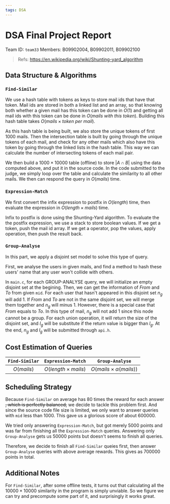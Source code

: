 ```yaml
---
tags: DSA
---
```


# DSA Final Project Report

Team ID: `team33`
Members: B09902004, B09902011, B09902100

> Refs:
> https://en.wikipedia.org/wiki/Shunting-yard_algorithm

## Data Structure & Algorithms

### `Find-Similar`

We use a hash table with tokens as keys to store mail ids that have that token. Mail ids are stored in both a linked list and an array, so that knowing both whether a given mail has this token can be done in $O(1)$ and getting all mail ids with this token can be done in $O(mails\ with\ this\ token)$. Building this hash table takes $O(mails \times token\ per\ mail)$.

As this hash table is being built, we also store the unique tokens of first $1000$ mails. Then the intersection table is built by going through the unique tokens of each mail, and check for any other mails which also have this token by going through the linked lists in the hash table. This way we can calculate the number of intersecting tokens of each mail pair.

We then build a $1000 \times 10000$ table (offline) to store $|A \cap B|$ using the data computed above, and put it in the source code. In the code submitted to the judge, we simply loop over the table and calculate the similarity to all other mails. We then can respond the query in $O(mails)$ time.

### `Expression-Match`

We first convert the infix expression to postfix in $O(length)$ time, then evaluate the expression in $O(length \times mails)$ time.

Infix to postfix is done using the Shunting-Yard algorithm. To evaluate the the postfix expression, we use a stack to store boolean values. If we get a token, push the mail id array. If we get a operator, pop the values, apply operation, then push the result back.

### `Group-Analyse`

In this part, we apply a disjoint set model to solve this type of query. 

First, we analyse the users in given mails, and find a method to hash these users' name that any user won't collide with others.

In `main.c`, for each GROUP-ANALYSE query, we will initialize an empty disjoint set at the begining. Then, we can get the information of *From* and *To* from given `mid`. For each user that hasn't appeared in this disjoint set $n_g$ will add 1. If *From* and *To* are not in the same disjoint set, we will merge them together and $n_g$ will minus 1. However, there is a special case that *From* equals to *To*. In this type of mail, $n_g$ will not add 1 since this node cannot be a group. For each union operation, it will return the size of the disjoint set, and $l_g$ will be substitute if the return value is bigger than $l_g$. At the end, $n_g$ and $l_g$ will be submitted through `api.h`.


## Cost Estimation of Queries

| `Find-Similar` |    `Expression-Match`    |         `Group-Analyse`         |
|:--------------:|:------------------------:|:-------------------------------:|
|   $O(mails)$   | $O(length \times mails)$ | $O(mails \times \alpha(mails))$ |

## Scheduling Strategy

Because `Find-Similar` on average has $80$ times the reward for each answer ~~, which is perfectly balanced,~~ we decide to tackle this problem first. And since the source code file size is limited, we only want to answer queries with `mid` less than $1000$. This gave us a glorious score of about $600000$.


We tried only answering `Expression-Match`, but got merely $5000$ points and was far from finishing all the `Expression-Match` queries. Answering only `Group-Analyse` gets us $50000$ points but doesn't seems to finish all queries.

Therefore, we decide to finish all `Find-Similar` queies first, then answer `Group-Analyse` queries with above average rewards. This gives as $700000$ points in total.


## Additional Notes

For `Find-Similar`, after some offline tests, it turns out that calculating all the $10000 \times 10000$ similarity in the program is simply unviable. So we figure we can try and precompute some part of it, and surprisingly it works great.